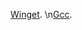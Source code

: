 [Winget][].
\n[Gcc][].

[Winget]: https://aka.ms/getwinget
[Gcc]: https://github.com/mmozeiko/build-gcc-mingw
